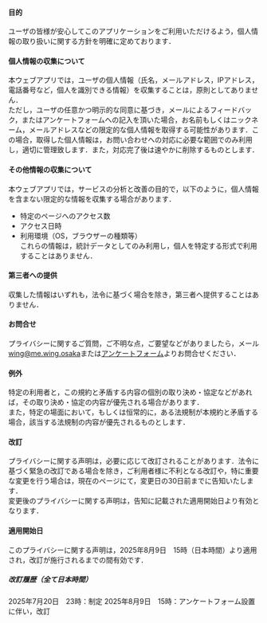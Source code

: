 #### 目的

ユーザの皆様が安心してこのアプリケーションをご利用いただけるよう，個人情報の取り扱いに関する方針を明確に定めております．
#### 個人情報の収集について
本ウェブアプリでは，ユーザの個人情報（氏名，メールアドレス，IPアドレス，電話番号など，個人を識別できる情報）を収集することは，原則としてありません．    
ただし，ユーザの任意かつ明示的な同意に基づき，メールによるフィードバック，またはアンケートフォームへの記入を頂いた場合，お名前もしくはニックネーム，メールアドレスなどの限定的な個人情報を取得する可能性があります．この場合，取得した個人情報は，お問い合わせへの対応に必要な範囲でのみ利用し，適切に管理致します．また，対応完了後は速やかに削除するものとします．
#### その他情報の収集について
本ウェブアプリでは，サービスの分析と改善の目的で，以下のように，個人情報を含まない限定的な情報を収集する場合があります．
- 特定のページへのアクセス数
- アクセス日時
- 利用環境（OS，ブラウザーの種類等）    
これらの情報は，統計データとしてのみ利用し，個人を特定する形式で利用することはありません．
#### 第三者への提供
収集した情報はいずれも，法令に基づく場合を除き，第三者へ提供することはありません．
#### お問合せ
プライバシーに関するご質問，ご不明な点，ご要望などがありましたら，メール[wing@me.wing.osaka](mailto:wing@me.wing.osaka)または[アンケートフォーム](/form)よりお問合せください．
#### 例外
特定の利用者と，この規約と矛盾する内容の個別の取り決め・協定などがあれば，その取り決め・協定の内容が優先される場合があります．    
また，特定の場面において，もしくは恒常的に，ある法規制が本規約と矛盾する場合，該当する法規制の内容が優先されるものとします．
#### 改訂
プライバシーに関する声明は，必要に応じて改訂されることがあります．法令に基づく緊急の改訂である場合を除き，ご利用者様に不利となる改訂や，特に重要な変更を行う場合は，現在のページにて，変更日の30日前までに告知いたします．    
変更後のプライバシーに関する声明は，告知に記載された適用開始日より有効となります．
#### 適用開始日
このプライバシーに関する声明は，2025年8月9日　15時（日本時間）より適用され，改訂が施行されるまでの間有効です．
##### 改訂履歴（全て日本時間）
2025年7月20日　23時：制定
2025年8月9日　15時：アンケートフォーム設置に伴い，改訂